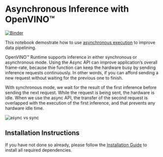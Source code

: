# Asynchronous Inference with OpenVINO™

[![Binder](https://mybinder.org/badge_logo.svg)](https://mybinder.org/v2/gh/openvinotoolkit/openvino_notebooks/HEAD?labpath=notebooks%2F115-async-api%2F115-async-api.ipynb)


This notebook demostrate how to use [asynchronous execution](https://docs.openvino.ai/latest/openvino_docs_deployment_optimization_guide_common.html) to improve data pipelining. 

OpenVINO™ Runtime supports inference in either synchronous or asynchronous mode. Using the Async API can improve application’s overall frame-rate, because thie function can keep the hardware busy by sending inference requests continuously. In other words, if you can afford sending a new request without waiting for the previous one to finish. 

With synchronous mode, we wait for the result of the first inference before sending the next request. While the request is being sent, the hardware is idle. When we use the async API, the transfer of the second request is overlapped with the execution of the first inference, and that prevents any hardware idle time. ​

![async vs sync](https://user-images.githubusercontent.com/91237924/180628033-514f4475-8a55-44a0-a22e-73aa70d8868f.png)

## Installation Instructions

If you have not done so already, please follow the [Installation Guide](../../README.md) to install all required dependencies.
